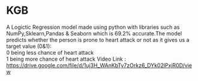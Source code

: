 # KGB
A Logictic Regression model made using python with libraries such as NumPy,Sklearn,Pandas & Seaborn which is 69.2% accurate.The model predicts whether the person is prone to heart attack or not as it gives us a target value (0&1):<br>
0 being less chance of heart attack <br>
1 being more chance of heart attack
Video Link : https://drive.google.com/file/d/1uj3H_WAnKbTy7zOrkz6_DYk02lPxjR0D/view


